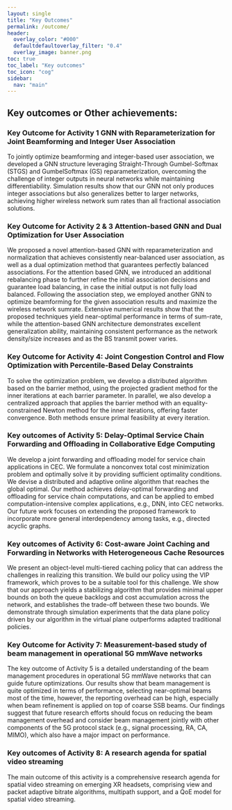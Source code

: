 ```yaml
---
layout: single
title: "Key Outcomes"
permalink: /outcome/
header:
  overlay_color: "#000"
  defaultdefaultoverlay_filter: "0.4"
  overlay_image: banner.png
toc: true
toc_label: "Key outcomes"
toc_icon: "cog"
sidebar:
  nav: "main"
---
```


## Key outcomes or Other achievements: 

### Key Outcome for Activity 1 GNN with Reparameterization for Joint Beamforming and Integer User Association 
To jointly optimize beamforming and integer-based user association, we developed a GNN structure leveraging Straight-Through Gumbel-Softmax (STGS) and GumbelSoftmax (GS) reparameterization, overcoming the challenge of integer outputs in neural networks while maintaining differentiability. Simulation results show that our GNN not only produces integer associations but also generalizes better to larger networks, achieving higher wireless network sum rates than all fractional association solutions. 

### Key Outcome for Activity 2 & 3 Attention-based GNN and Dual Optimization for User Association
We proposed a novel attention-based GNN with reparameterization and normalization that achieves consistently near-balanced user association, as well as a dual optimization method that guarantees perfectly balanced associations. For the attention based GNN, we introduced an additional rebalancing phase to further refine the initial association decisions and guarantee load balancing, in case the initial output is not fully load balanced. Following the association step, we employed another GNN to optimize beamforming for the given association results and maximize the wireless network sumrate. Extensive numerical results show that the proposed techniques yield near-optimal performance in terms of sum-rate, while the attention-based GNN architecture demonstrates excellent generalization ability, maintaining consistent performance as the 
network density/size increases and as the BS transmit power varies. 

### Key Outcome for Activity 4:  Joint Congestion Control and Flow Optimization with Percentile-Based Delay Constraints
To solve the optimization problem, we develop a distributed algorithm based on the barrier method, using the projected gradient method for the inner iterations at each barrier parameter. In parallel, we also develop a centralized approach that applies the barrier method with an equality-constrained Newton method for the inner iterations, offering faster convergence. Both methods ensure primal feasibility at every iteration. 

### Key outcomes of Activity 5: Delay-Optimal Service Chain Forwarding and Offloading in Collaborative Edge Computing 
We develop a joint forwarding and offloading model for service chain applications in CEC. We formulate a nonconvex total cost minimization problem and optimally solve it by providing sufficient optimality conditions. We devise a distributed and adaptive online algorithm that reaches the global optimal. Our method achieves delay-optimal forwarding and offloading for service chain computations, and can be applied to embed computation-intensive complex applications, e.g., DNN, into CEC networks. Our future work focuses on extending the proposed framework to incorporate more general interdependency among tasks, e.g., directed acyclic graphs.

### Key outcomes of Activity 6: Cost-aware Joint Caching and Forwarding in Networks with Heterogeneous Cache Resources 
We present an object-level multi-tiered caching policy that can address the challenges in realizing this transition. We build our policy using the VIP framework, which proves to be a suitable tool for this challenge. We show that our approach yields a stabilizing algorithm that provides minimal upper bounds on both the queue backlogs and cost accumulation across the network, and establishes the trade-off between these two bounds. We demonstrate through simulation experiments that the data plane policy driven by our algorithm in the virtual plane outperforms adapted traditional policies.

### Key Outcome for Activity 7: Measurement-based study of beam management in operational 5G mmWave networks
 The key outcome of Activity 5 is a detailed understanding of the beam management procedures in operational 5G mmWave networks that can guide future optimizations. Our results show that beam management is quite optimized in terms of performance, selecting near-optimal beams most of the time, however, the reporting overhead can be high, especially when beam refinement is applied on top of coarse SSB beams. Our findings suggest that future research efforts should focus on reducing the beam management overhead and consider beam management jointly with other components of the 5G protocol stack (e.g., signal processing, RA, CA, MIMO), which also have a major impact on performance.

### Key outcomes of Activity 8: A research agenda for spatial video streaming
 The main outcome of this activity is a comprehensive research agenda for spatial video streaming on emerging XR headsets, comprising view and packet adaptive bitrate algorithms, multipath support, and a QoE model for spatial video streaming.
